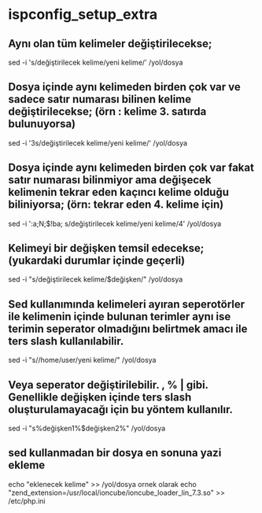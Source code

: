 # ispconfig_setup_extra


## Aynı olan tüm kelimeler değiştirilecekse;

sed -i 's/değiştirilecek kelime/yeni kelime/' /yol/dosya

## Dosya içinde aynı kelimeden birden çok var ve sadece satır numarası bilinen kelime değiştirilecekse; (örn : kelime 3. satırda bulunuyorsa)

sed -i '3s/değiştirilecek kelime/yeni kelime/' /yol/dosya

## Dosya içinde aynı kelimeden birden çok var fakat satır numarası bilinmiyor ama değişecek kelimenin tekrar eden kaçıncı kelime olduğu biliniyorsa; (örn: tekrar eden 4. kelime için) 

sed -i ':a;N;$!ba; s/değiştirilecek kelime/yeni kelime/4' /yol/dosya

## Kelimeyi bir değişken temsil edecekse; (yukardaki durumlar içinde geçerli)

sed -i "s/değiştirilecek kelime/$değişken/" /yol/dosya

## Sed kullanımında kelimeleri ayıran seperotörler ile kelimenin içinde bulunan terimler aynı ise terimin seperator olmadığını belirtmek amacı ile ters slash kullanılabilir.

sed -i "s/\/home\/user/yeni kelime/" /yol/dosya

## Veya seperator değiştirilebilir. , % | gibi. Genellikle değişken içinde ters slash oluşturulamayacağı için bu yöntem kullanılır.

sed -i "s%değişken1%$değişken2%" /yol/dosya

## sed kullanmadan bir dosya en sonuna yazi ekleme

echo "eklenecek kelime" >> /yol/dosya
ornek olarak
echo "zend_extension=/usr/local/ioncube/ioncube_loader_lin_7.3.so" >> /etc/php.ini

